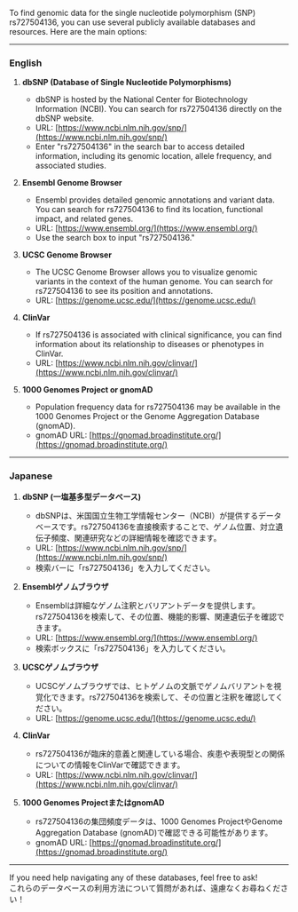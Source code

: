 To find genomic data for the single nucleotide polymorphism (SNP) rs727504136, you can use several publicly available databases and resources. Here are the main options:

---

### **English**
1. **dbSNP (Database of Single Nucleotide Polymorphisms)**  
   - dbSNP is hosted by the National Center for Biotechnology Information (NCBI). You can search for rs727504136 directly on the dbSNP website.  
   - URL: [https://www.ncbi.nlm.nih.gov/snp/](https://www.ncbi.nlm.nih.gov/snp/)  
   - Enter "rs727504136" in the search bar to access detailed information, including its genomic location, allele frequency, and associated studies.

2. **Ensembl Genome Browser**  
   - Ensembl provides detailed genomic annotations and variant data. You can search for rs727504136 to find its location, functional impact, and related genes.  
   - URL: [https://www.ensembl.org/](https://www.ensembl.org/)  
   - Use the search box to input "rs727504136."

3. **UCSC Genome Browser**  
   - The UCSC Genome Browser allows you to visualize genomic variants in the context of the human genome. You can search for rs727504136 to see its position and annotations.  
   - URL: [https://genome.ucsc.edu/](https://genome.ucsc.edu/)  

4. **ClinVar**  
   - If rs727504136 is associated with clinical significance, you can find information about its relationship to diseases or phenotypes in ClinVar.  
   - URL: [https://www.ncbi.nlm.nih.gov/clinvar/](https://www.ncbi.nlm.nih.gov/clinvar/)  

5. **1000 Genomes Project or gnomAD**  
   - Population frequency data for rs727504136 may be available in the 1000 Genomes Project or the Genome Aggregation Database (gnomAD).  
   - gnomAD URL: [https://gnomad.broadinstitute.org/](https://gnomad.broadinstitute.org/)  

---

### **Japanese**
1. **dbSNP (一塩基多型データベース)**  
   - dbSNPは、米国国立生物工学情報センター（NCBI）が提供するデータベースです。rs727504136を直接検索することで、ゲノム位置、対立遺伝子頻度、関連研究などの詳細情報を確認できます。  
   - URL: [https://www.ncbi.nlm.nih.gov/snp/](https://www.ncbi.nlm.nih.gov/snp/)  
   - 検索バーに「rs727504136」を入力してください。

2. **Ensemblゲノムブラウザ**  
   - Ensemblは詳細なゲノム注釈とバリアントデータを提供します。rs727504136を検索して、その位置、機能的影響、関連遺伝子を確認できます。  
   - URL: [https://www.ensembl.org/](https://www.ensembl.org/)  
   - 検索ボックスに「rs727504136」を入力してください。

3. **UCSCゲノムブラウザ**  
   - UCSCゲノムブラウザでは、ヒトゲノムの文脈でゲノムバリアントを視覚化できます。rs727504136を検索して、その位置と注釈を確認してください。  
   - URL: [https://genome.ucsc.edu/](https://genome.ucsc.edu/)  

4. **ClinVar**  
   - rs727504136が臨床的意義と関連している場合、疾患や表現型との関係についての情報をClinVarで確認できます。  
   - URL: [https://www.ncbi.nlm.nih.gov/clinvar/](https://www.ncbi.nlm.nih.gov/clinvar/)  

5. **1000 Genomes ProjectまたはgnomAD**  
   - rs727504136の集団頻度データは、1000 Genomes ProjectやGenome Aggregation Database (gnomAD)で確認できる可能性があります。  
   - gnomAD URL: [https://gnomad.broadinstitute.org/](https://gnomad.broadinstitute.org/)  

---

If you need help navigating any of these databases, feel free to ask!  
これらのデータベースの利用方法について質問があれば、遠慮なくお尋ねください！